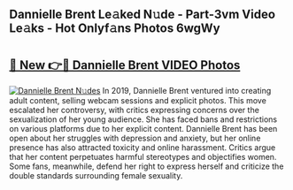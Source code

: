 ## Dannielle Brent Le𝚊ked N𝚞de - Part-3vm Video Le𝚊ks - Hot Onlyf𝚊ns Photos 6wgWy

# <h2><a href="http://ac20954.deff.icu/?id=Dannielle+Brent">🔗 New 👉🔴 Dannielle Brent VIDEO Photos</a></h2>

[![Dannielle Brent N𝚞des](https://i.imgur.com/rIISA9y.gif)](http://ac20954.deff.icu/?id=Dannielle+Brent)
In 2019, Dannielle Brent ventured into creating adult content, selling webcam sessions and explicit photos. This move escalated her controversy, with critics expressing concerns over the sexualization of her young audience. She has faced bans and restrictions on various platforms due to her explicit content. Dannielle Brent has been open about her struggles with depression and anxiety, but her online presence has also attracted toxicity and online harassment. Critics argue that her content perpetuates harmful stereotypes and objectifies women. Some fans, meanwhile, defend her right to express herself and criticize the double standards surrounding female sexuality.
